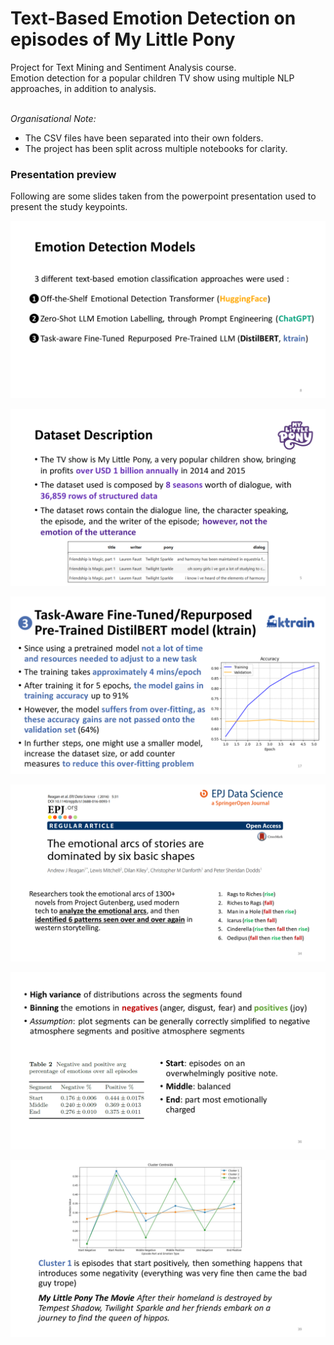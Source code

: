 # Text-Based Emotion Detection on episodes of My Little Pony
Project for Text Mining and Sentiment Analysis course. </br>
Emotion detection for a popular children TV show using multiple NLP approaches, in addition to analysis.</br></br>

*Organisational Note:*
* The CSV files have been separated into their own folders.
* The project has been split across multiple notebooks for clarity.

### Presentation preview
Following are some slides taken from the powerpoint presentation used to present the study keypoints.

![slide1](images/image1.png)

![slide1](images/image15.png)

![slide1](images/image2.png)

![slide1](images/image3.png)

![slide1](images/image4.png)

![slide1](images/image5.png)
